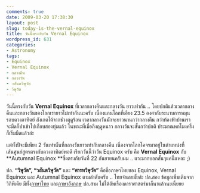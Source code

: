```yaml
---
comments: true
date: 2009-03-20 17:38:30
layout: post
slug: today-is-the-vernal-equinox
title: วันนี้ตรงกับวัน Vernal Equinox
wordpress_id: 631
categories:
- Astronomy
tags:
- Equinox
- Vernal Equinox
- กลางคืน
- กลางวัน
- วสันตวิษุวัต
- วิษุวัต
---
```


วันนี้ตรงกับวัน **Vernal Equinox** ที่เวลากลางคืนและกลางวัน ยาวเท่ากัน .. โดยปกติแล้วเวลากลางคืนและกลางวันของโลกเรายาวไม่เท่ากันนะครับ เนื่องแกนโลกที่เอียง 23.5 องศากับระนาบการหมุนรอบดวงอาทิตย์ สังเกตได้จากช่วงฤดูร้อน เวลากลางวันมักจะยาวนานกว่ากลางคืน กว่าท้องฟ้าบ้านเราจะมืดก็ปาเข้าไปเกือบสองทุ่มแล้ว ในขณะที่เมื่อถึงฤดูหนาว กลางวันจะสั้นกว่าปกติ ประมาณหกโมงครึ่งก็เริ่มมืดแล้วล่ะ



แต่ทั้งปีจะมีเพียง 2 วันเท่านั้นที่กลางวันยาวเท่ากับกลางคืน เนื่องจากโลกโคจรมาอยู่ในตำแหน่งที่เส้นศูนย์สูตรตรงกับดวงอาทิตย์พอดี เรียกวันนี้ว่าวัน Equinox ครับ คือ **Vernal Equinox** กับ **Autumnal Equinox **ซึ่งตรงกับวันที่ 22 กันยายนครับผม .. แวะมากบอกสั้นๆแค่นี้แหละ ;)



ปล. **“วิษุวัต”, “วสันตวิษุวัต”** และ **“ศารทวิษุวัต”** คือชื่อภาษาไทยของ Equinox, Vernal Equinox และ Autumnal Equinox ตามลำดับครับ .. ไทยจ๋าเลยมั้ยล่ะ
ปล.สอง ข้อมูลเพิ่มเติมจากวิกิพีเดีย มีทั้ง[ภาษาไทย](http://th.wikipedia.org/wiki/%E0%B8%A7%E0%B8%B4%E0%B8%A9%E0%B8%B8%E0%B8%A7%E0%B8%B1%E0%B8%95) และ[ภาษาอังกฤษ](http://en.wikipedia.org/wiki/Equinox)
ปล.สาม ไม่ได้อัพเรื่องดาราศาสตร์มาก็นาแล้วนะเนี่ยยย
